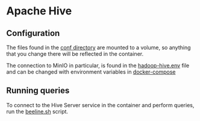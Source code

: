 # Apache Hive

## Configuration

The files found in the [conf directory](./conf/) are mounted to a volume, so anything that you change there will be reflected in the container.

The connection to MinIO in particular, is found in the [hadoop-hive.env](./hadoop-hive.env) file and can be changed with environment variables in [docker-compose](../docker-compose.yml)


## Running queries

To connect to the Hive Server service in the container and perform queries, run the [beeline.sh](./beeline.sh) script.